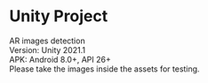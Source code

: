 # Unity Project
AR images detection </br>
Version: Unity 2021.1 </br>
APK: Android 8.0+, API 26+ </br>
Please take the images inside the assets for testing.
